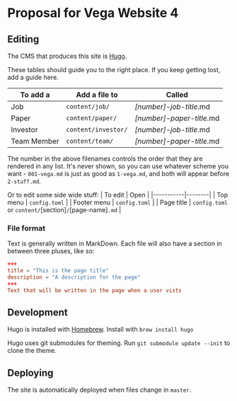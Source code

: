 # Proposal for Vega Website 4

## Editing
The CMS that produces this site is [Hugo](https://gohugo.io/).

These tables should guide you to the right place. If you keep getting lost, add a guide here.

| To add a   | Add a file to | Called |
|------------|---------------|--------|
| Job        | `content/job/`   | _[number]_-_job-title_.md |
| Paper      | `content/paper/` | _[number]_-_paper-title_.md | 
| Investor   | `content/investor/`  | _[number]_-_job-title_.md |
| Team Member| `content/team/` | _[number]_-_paper-title_.md | 

The number in the above filenames controls the order that they are rendered in any list. It's never shown, so you can use whatever scheme you want - `001-vega.md` is just as good as `1-vega.md`, and both will appear before `2-stuff.md`.

Or to edit some side wide stuff:
| To edit   | Open |
|-----------|--------|
| Top menu    | `config.toml` |
| Footer menu | `config.toml` | 
| Page title | `config.toml` or  `content/`[section]`/`[page-name]`.md` | 

### File format
Text is generally written in MarkDown. Each file will also have a section in between three pluses, like so:

```toml
+++
title = "This is the page title"
description = "A description for the page"
+++
Text that will be written in the page when a user vists
```

## Development
Hugo is installed with [Homebrew](https://brew.sh/). Install with `brew install hugo`

Hugo uses git submodules for theming. Run `git submodule update --init` to clone the theme.

## Deploying
The site is automatically deployed when files change in `master`.